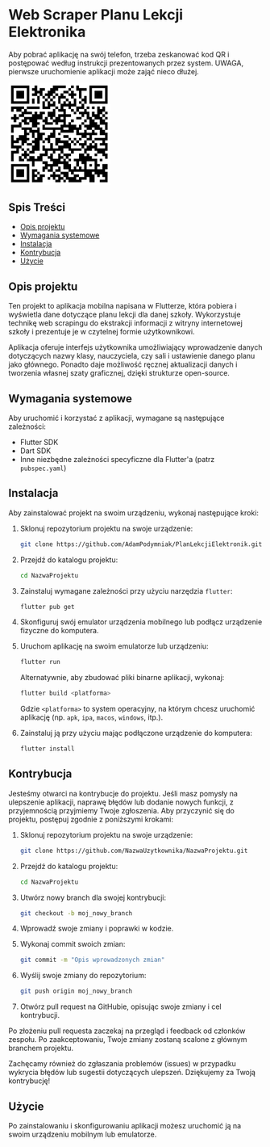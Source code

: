 # Web Scraper Planu Lekcji Elektronika

Aby pobrać aplikację na swój telefon, trzeba zeskanować kod QR i postępować według instrukcji prezentowanych przez system. UWAGA, pierwsze uruchomienie aplikacji może zająć nieco dłużej.

<img src="/assets/qrcode.png" width="40%" height="40%" />

## Spis Treści

- [Opis projektu](#opis-projektu)
- [Wymagania systemowe](#wymagania-systemowe)
- [Instalacja](#instalacja)
- [Kontrybucja](#kontrybucja)
- [Użycie](#użycie)

## Opis projektu

Ten projekt to aplikacja mobilna napisana w Flutterze, która pobiera i wyświetla dane dotyczące planu lekcji dla danej szkoły. Wykorzystuje technikę web scrapingu do ekstrakcji informacji z witryny internetowej szkoły i prezentuje je w czytelnej formie użytkownikowi.

Aplikacja oferuje interfejs użytkownika umożliwiający wprowadzenie danych dotyczących nazwy klasy, nauczyciela, czy sali i ustawienie danego planu jako głównego. Ponadto daje możliwość ręcznej aktualizacji danych i tworzenia własnej szaty graficznej, dzięki strukturze open-source.

## Wymagania systemowe

Aby uruchomić i korzystać z aplikacji, wymagane są następujące zależności:

- Flutter SDK
- Dart SDK
- Inne niezbędne zależności specyficzne dla Flutter'a (patrz `pubspec.yaml`)

## Instalacja

Aby zainstalować projekt na swoim urządzeniu, wykonaj następujące kroki:

1. Sklonuj repozytorium projektu na swoje urządzenie:

   ```bash
   git clone https://github.com/AdamPodymniak/PlanLekcjiElektronik.git
   ```

2. Przejdź do katalogu projektu:

   ```bash
   cd NazwaProjektu
   ```

3. Zainstaluj wymagane zależności przy użyciu narzędzia `flutter`:

   ```bash
   flutter pub get
   ```

4. Skonfiguruj swój emulator urządzenia mobilnego lub podłącz urządzenie fizyczne do komputera.

5. Uruchom aplikację na swoim emulatorze lub urządzeniu:

   ```bash
   flutter run
   ```

   Alternatywnie, aby zbudować pliki binarne aplikacji, wykonaj:

   ```bash
   flutter build <platforma>
   ```

   Gdzie `<platforma>` to system operacyjny, na którym chcesz uruchomić aplikację (np. `apk`, `ipa`, `macos`, `windows`, itp.).

6. Zainstaluj ją przy użyciu mając podłączone urządzenie do komputera:

   ```bash
   flutter install
   ```

## Kontrybucja

Jesteśmy otwarci na kontrybucje do projektu. Jeśli masz pomysły na ulepszenie aplikacji, naprawę błędów lub dodanie nowych funkcji, z przyjemnością przyjmiemy Twoje zgłoszenia. Aby przyczynić się do projektu, postępuj zgodnie z poniższymi krokami:

1. Sklonuj repozytorium projektu na swoje urządzenie:

   ```bash
   git clone https://github.com/NazwaUzytkownika/NazwaProjektu.git
   ```

2. Przejdź do katalogu projektu:

   ```bash
   cd NazwaProjektu
   ```

3. Utwórz nowy branch dla swojej kontrybucji:

   ```bash
   git checkout -b moj_nowy_branch
   ```

4. Wprowadź swoje zmiany i poprawki w kodzie.

5. Wykonaj commit swoich zmian:

   ```bash
   git commit -m "Opis wprowadzonych zmian"
   ```

6. Wyślij swoje zmiany do repozytorium:

   ```bash
   git push origin moj_nowy_branch
   ```

7. Otwórz pull request na GitHubie, opisując swoje zmiany i cel kontrybucji.

Po złożeniu pull requesta zaczekaj na przegląd i feedback od członków zespołu. Po zaakceptowaniu, Twoje zmiany zostaną scalone z głównym branchem projektu.

Zachęcamy również do zgłaszania problemów (issues) w przypadku wykrycia błędów lub sugestii dotyczących ulepszeń. Dziękujemy za Twoją kontrybucję!

## Użycie

Po zainstalowaniu i skonfigurowaniu aplikacji możesz uruchomić ją na swoim urządzeniu mobilnym lub emulatorze.
